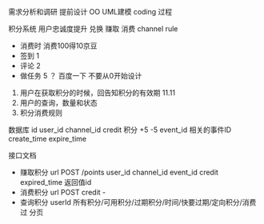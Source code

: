 需求分析和调研    提前设计 OO UML建模   coding 过程

积分系统 用户忠诚度提升
兑换
赚取  消费 
  channel  rule 
- 消费时  消费100得10京豆
- 签到    1
- 评论    2
- 做任务  5
？ 百度一下 不要从0开始设计 

1. 用户在获取积分的时候，回告知积分的有效期 11.11
2. 用户的查询，数量和状态
3. 积分消费规则

数据库
id
user_id
channel_id
credit 积分 +5 -5
event_id 相关的事件ID
create_time
expire_time

接口文档

- 赚取积分
url POST /points user_id channel_id event_id credit expired_time  返回值id
- 消费积分
url POST credit - 
- 查询积分
 userId  所有积分/可用积分/过期积分/时间/快要过期/定向积分/消费过
 分页


